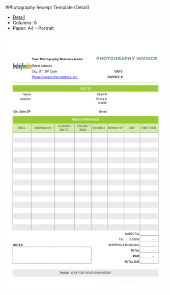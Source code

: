 ﻿#Photography Receipt Template (Detail)
- [Detail](https://www.invoicingtemplate.com/photography-detail)
- Columns: 8
- Paper: A4 - Portrait

![Screenshot for Photography Receipt Template (Detail)](photography-detail.png)